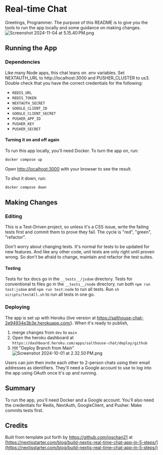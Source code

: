 # Real-time Chat
Greetings, Programmer. The purpose of this README is to give you the tools
to run the app locally and some guidance on making changes.
![Screenshot 2024-11-04 at 5.15.40 PM.png](README%20assets/Screenshot%202024-11-04%20at%205.15.40%E2%80%AFPM.png)
## Running the App

### Dependencies
Like many Node apps, this chat leans on .env variables.  Set NEXTAUTH_URL to http://localhost:3000 and PUSHER_CLUSTER to us3.
Double check that you have the correct credentials for the following:
- `REDIS_URL`
- `REDIS_TOKEN`
- `NEXTAUTH_SECRET`
- `GOOGLE_CLIENT_ID`
- `GOOGLE_CLIENT_SECRET`
- `PUSHER_APP_ID`
- `PUSHER_KEY`
- `PUSHER_SECRET`

#### Turning it on and off again
To run this app locally, you'll need Docker.
To turn the app on, run:
```bash
docker compose up  
```
Open [http://localhost:3000](http://localhost:3000) with your browser to see the result.

To shut it down, run:
```bash
docker compose down
```

## Making Changes

### Editing
This is a Test-Driven project, so unless it's a CSS issue, write the failing tests first and commit them to prove they fail.
The cycle is "red", "green", "refactor".

Don't worry about changing tests.
It's normal for tests to be updated for new features. And like any other code, unit tests are only right
until proven wrong. So don't be afraid to change, maintain and refactor the test suites.
#### Testing
Tests for tsx docs go in the `__tests__/jsdom` directory. 
Tests for conventional ts files go in the `__tests__/node` directory.
run both `npm run test:jsdom` and `npm run test:node` to run all tests.
Run `sh scripts/testAll.sh` to run all tests in one go.

### Deploying
The app is set up with Heroku (live version at https://salthouse-chat-2e94934e3b3e.herokuapp.com/).
When it's ready to publish,
1. merge changes from `dev` to `main`
2. Open the heroku dashboard at `https://dashboard.heroku.com/apps/salthouse-chat/deploy/github`
3. Hit "Deploy Branch from Main"
![Screenshot 2024-10-01 at 2.32.50 PM.png](README%20assets/Screenshot%202024-10-01%20at%202.32.50%E2%80%AFPM.png)

Users can join then invite each other to 2-person chats using their email addresses as identifiers.
They'll need a Google account to use to log into the app using OAuth once it's up and running.

## Summary
To run the app, you'll need Docker and a Google account.
You'll also need the credentials for Redis, NextAuth, GoogleClient, and Pusher.
Make commits tests first.

## Credits
Built from template put forth by https://github.com/joschan21 at [https://nextjsstarter.com/blog/build-nextjs-real-time-chat-app-in-5-steps/](https://nextjsstarter.com/blog/build-nextjs-real-time-chat-app-in-5-steps/)
